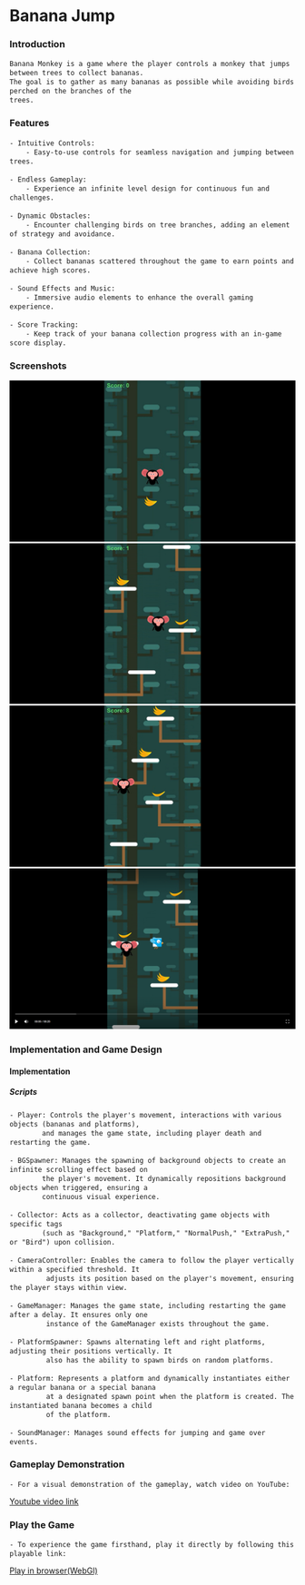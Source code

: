 # Banana Jump

### Introduction
    Banana Monkey is a game where the player controls a monkey that jumps between trees to collect bananas. 
    The goal is to gather as many bananas as possible while avoiding birds perched on the branches of the 
    trees.
    
### Features
    - Intuitive Controls:
        - Easy-to-use controls for seamless navigation and jumping between trees.

    - Endless Gameplay:
        - Experience an infinite level design for continuous fun and challenges.

    - Dynamic Obstacles:
        - Encounter challenging birds on tree branches, adding an element of strategy and avoidance.

    - Banana Collection:
        - Collect bananas scattered throughout the game to earn points and achieve high scores.

    - Sound Effects and Music:
        - Immersive audio elements to enhance the overall gaming experience.

    - Score Tracking:
        - Keep track of your banana collection progress with an in-game score display.
    
### Screenshots

   ![1](./Screenshots/1.png)
   ![2](./Screenshots/2.png)
   ![3](./Screenshots/3.png)
   ![4](./Screenshots/4.png)

   
### Implementation and Game Design
#### Implementation
##### Scripts
    - Player: Controls the player's movement, interactions with various objects (bananas and platforms),
            and manages the game state, including player death and restarting the game.
            
    - BGSpawner: Manages the spawning of background objects to create an infinite scrolling effect based on 
            the player's movement. It dynamically repositions background objects when triggered, ensuring a 
            continuous visual experience.
                  
    - Collector: Acts as a collector, deactivating game objects with specific tags 
            (such as "Background," "Platform," "NormalPush," "ExtraPush," or "Bird") upon collision.
    
    - CameraController: Enables the camera to follow the player vertically within a specified threshold. It 
             adjusts its position based on the player's movement, ensuring the player stays within view.
    
    - GameManager: Manages the game state, including restarting the game after a delay. It ensures only one
             instance of the GameManager exists throughout the game.

    - PlatformSpawner: Spawns alternating left and right platforms, adjusting their positions vertically. It 
             also has the ability to spawn birds on random platforms.
             
    - Platform: Represents a platform and dynamically instantiates either a regular banana or a special banana 
             at a designated spawn point when the platform is created. The instantiated banana becomes a child
             of the platform.

    - SoundManager: Manages sound effects for jumping and game over events.
    
### Gameplay Demonstration
    - For a visual demonstration of the gameplay, watch video on YouTube:
 [Youtube video link](https://youtu.be/AiR1l4ESMho)

### Play the Game
    - To experience the game firsthand, play it directly by following this playable link:
[Play in browser(WebGl)](https://rahul-pargi.itch.io/banana-jump)
 

 
